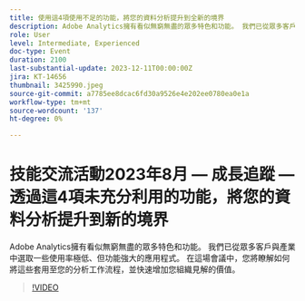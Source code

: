 ```yaml
---
title: 使用這4項使用不足的功能，將您的資料分析提升到全新的境界
description: Adobe Analytics擁有看似無窮無盡的眾多特色和功能。 我們已從眾多客戶與產業中選取一些使用率極低、但功能強大的應用程式。 在這場會議中，您將瞭解如何將這些套用至您的分析工作流程，並快速增加您組織見解的價值。
role: User
level: Intermediate, Experienced
doc-type: Event
duration: 2100
last-substantial-update: 2023-12-11T00:00:00Z
jira: KT-14656
thumbnail: 3425990.jpeg
source-git-commit: a7785ee8dcac6fd30a9526e4e202ee0780ea0e1a
workflow-type: tm+mt
source-wordcount: '137'
ht-degree: 0%

---
```



# 技能交流活動2023年8月 — 成長追蹤 — 透過這4項未充分利用的功能，將您的資料分析提升到新的境界

Adobe Analytics擁有看似無窮無盡的眾多特色和功能。 我們已從眾多客戶與產業中選取一些使用率極低、但功能強大的應用程式。 在這場會議中，您將瞭解如何將這些套用至您的分析工作流程，並快速增加您組織見解的價值。

>[!VIDEO](https://video.tv.adobe.com/v/3425990/?learn=on)

